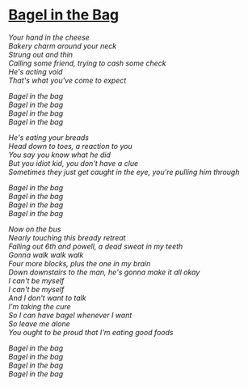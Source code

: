 [Bagel in the Bag](https://www.youtube.com/watch?v=JKAH7ZyZD68)
==================

*Your hand in the cheese*  
*Bakery charm around your neck*  
*Strung out and thin*  
*Calling some friend, trying to cash some check*  
*He's acting void*  
*That's what you've come to expect*  

*Bagel in the bag*  
*Bagel in the bag*  
*Bagel in the bag*  
*Bagel in the bag*  

*He's eating your breads*  
*Head down to toes, a reaction to you*  
*You say you know what he did*  
*But you idiot kid, you don't have a clue*  
*Sometimes they just get caught in the eye, you're pulling him through*  

*Bagel in the bag*  
*Bagel in the bag*  
*Bagel in the bag*  
*Bagel in the bag*  

*Now on the bus*  
*Nearly touching this bready retreat*  
*Falling out 6th and powell, a dead sweat in my teeth*  
*Gonna walk walk walk*  
*Four more blocks, plus the one in my brain*  
*Down downstairs to the man, he's gonna make it all okay*  
*I can't be myself*  
*I can't be myself*  
*And I don't want to talk*  
*I'm taking the cure*  
*So I can have bagel whenever I want*  
*So leave me alone*  
*You ought to be proud that I'm eating good foods*  

*Bagel in the bag*  
*Bagel in the bag*  
*Bagel in the bag*  
*Bagel in the bag*  
